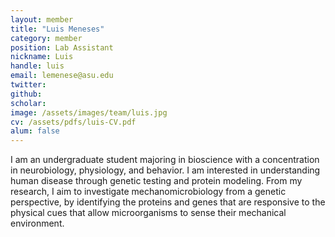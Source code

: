 ```yaml
---
layout: member
title: "Luis Meneses"
category: member 
position: Lab Assistant
nickname: Luis
handle: luis
email: lemenese@asu.edu
twitter: 
github: 
scholar: 
image: /assets/images/team/luis.jpg
cv: /assets/pdfs/luis-CV.pdf
alum: false
---
```

I am an undergraduate student majoring in bioscience with a concentration in neurobiology, physiology, and behavior. I am interested in understanding human disease through genetic testing and protein modeling. From my research, I aim to investigate mechanomicrobiology from a genetic perspective, by identifying the proteins and genes that are responsive to the physical cues that allow microorganisms to sense their mechanical environment.  